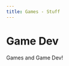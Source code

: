 ```yaml
---
title: Games - Stuff
---
```


# Game Dev

<div id="start" class="section">

Games and Game Dev!

</div>


